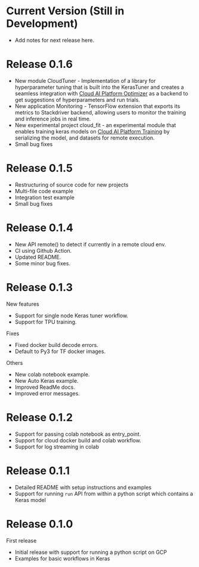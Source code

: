 # Current Version (Still in Development)

* Add notes for next release here.

# Release 0.1.6

* New module CloudTuner - Implementation of a library for hyperparameter tuning that is built into the KerasTuner and creates a seamless integration with [Cloud AI Platform Optimizer](https://cloud.google.com/ai-platform/optimizer/docs/overview) as a backend to get suggestions of hyperparameters and run trials. 
* New application Monitoring - TensorFlow extension that exports its metrics to Stackdriver backend, allowing users to monitor the training and inference jobs in real time.
* New experimental project cloud_fit - an experimental module that enables training keras models on [Cloud AI Platform Training](https://cloud.google.com/ai-platform/training/docs/overview) by serializing the model, and datasets for remote execution.
* Small bug fixes

# Release 0.1.5

* Restructuring of source code for new projects
* Multi-file code example
* Integration test example
* Small bug fixes

# Release 0.1.4

* New API remote() to detect if currently in a remote cloud env.
* CI using Github Action.
* Updated README.
* Some minor bug fixes.

# Release 0.1.3

New features
* Support for single node Keras tuner workflow.
* Support for TPU training.

Fixes
* Fixed docker build decode errors.
* Default to Py3 for TF docker images.

Others
* New colab notebook example.
* New Auto Keras example.
* Improved ReadMe docs.
* Improved error messages.

# Release 0.1.2

* Support for passing colab notebook as entry_point.
* Support for cloud docker build and colab workflow.
* Support for log streaming in colab

# Release 0.1.1

* Detailed README with setup instructions and examples
* Support for running `run` API from within a python script which contains a Keras model

# Release 0.1.0

First release
* Initial release with support for running a python script on GCP
* Examples for basic workflows in Keras
